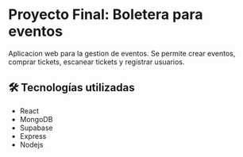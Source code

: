 # Proyecto Final: Boletera para eventos

Aplicacion web para la gestion de eventos. Se permite crear eventos, comprar tickets, escanear tickets y registrar usuarios. 

## 🛠️ Tecnologías utilizadas
- React
- MongoDB
- Supabase
- Express
- Nodejs
